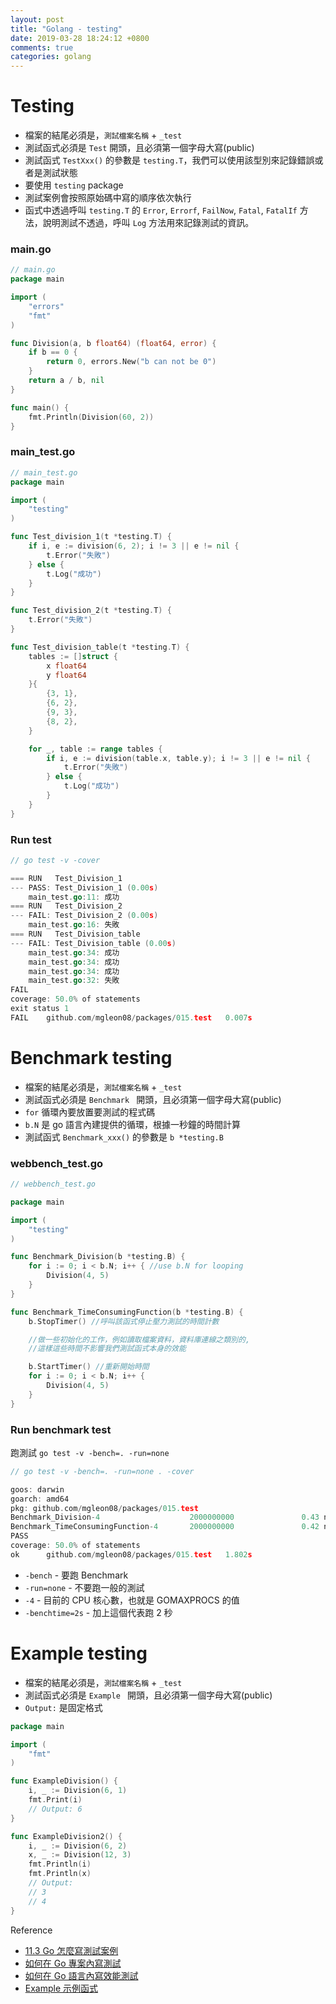 ```yaml
---
layout: post
title: "Golang - testing"
date: 2019-03-28 18:24:12 +0800
comments: true
categories: golang
---
```


<!-- more -->

# Testing

* 檔案的結尾必須是，`測試檔案名稱` + `_test`
* 測試函式必須是 `Test` 開頭，且必須第一個字母大寫(public)
* 測試函式 `TestXxx()` 的參數是 `testing.T`，我們可以使用該型別來記錄錯誤或者是測試狀態
* 要使用 `testing` package
* 測試案例會按照原始碼中寫的順序依次執行
* 函式中透過呼叫 `testing.T` 的 `Error`, `Errorf`, `FailNow`, `Fatal`, `FatalIf` 方法，說明測試不透過，呼叫 `Log` 方法用來記錄測試的資訊。

### main.go

```go
// main.go
package main

import (
	"errors"
	"fmt"
)

func Division(a, b float64) (float64, error) {
	if b == 0 {
		return 0, errors.New("b can not be 0")
	}
	return a / b, nil
}

func main() {
	fmt.Println(Division(60, 2))
}
```


### main_test.go

```go
// main_test.go
package main

import (
	"testing"
)

func Test_division_1(t *testing.T) {
	if i, e := division(6, 2); i != 3 || e != nil {
		t.Error("失敗")
	} else {
		t.Log("成功")
	}
}

func Test_division_2(t *testing.T) {
	t.Error("失敗")
}

func Test_division_table(t *testing.T) {
	tables := []struct {
		x float64
		y float64
	}{
		{3, 1},
		{6, 2},
		{9, 3},
		{8, 2},
	}

	for _, table := range tables {
		if i, e := division(table.x, table.y); i != 3 || e != nil {
			t.Error("失敗")
		} else {
			t.Log("成功")
		}
	}
}
```

### Run test

```go
// go test -v -cover

=== RUN   Test_Division_1
--- PASS: Test_Division_1 (0.00s)
    main_test.go:11: 成功
=== RUN   Test_Division_2
--- FAIL: Test_Division_2 (0.00s)
    main_test.go:16: 失敗
=== RUN   Test_Division_table
--- FAIL: Test_Division_table (0.00s)
    main_test.go:34: 成功
    main_test.go:34: 成功
    main_test.go:34: 成功
    main_test.go:32: 失敗
FAIL
coverage: 50.0% of statements
exit status 1
FAIL    github.com/mgleon08/packages/015.test   0.007s
```

# Benchmark testing

* 檔案的結尾必須是，`測試檔案名稱` + `_test`
* 測試函式必須是 `Benchmark ` 開頭，且必須第一個字母大寫(public)
* `for` 循環內要放置要測試的程式碼
* `b.N` 是 go 語言內建提供的循環，根據一秒鐘的時間計算
* 測試函式 `Benchmark_xxx()` 的參數是 `b *testing.B`

### webbench_test.go

```go
// webbench_test.go

package main

import (
	"testing"
)

func Benchmark_Division(b *testing.B) {
	for i := 0; i < b.N; i++ { //use b.N for looping
		Division(4, 5)
	}
}

func Benchmark_TimeConsumingFunction(b *testing.B) {
	b.StopTimer() //呼叫該函式停止壓力測試的時間計數

	//做一些初始化的工作，例如讀取檔案資料，資料庫連線之類別的,
	//這樣這些時間不影響我們測試函式本身的效能

	b.StartTimer() //重新開始時間
	for i := 0; i < b.N; i++ {
		Division(4, 5)
	}
}
```

### Run benchmark test

跑測試 `go test -v -bench=. -run=none`

```go
// go test -v -bench=. -run=none . -cover 

goos: darwin
goarch: amd64
pkg: github.com/mgleon08/packages/015.test
Benchmark_Division-4                    2000000000               0.43 ns/op
Benchmark_TimeConsumingFunction-4       2000000000               0.42 ns/op
PASS
coverage: 50.0% of statements
ok      github.com/mgleon08/packages/015.test   1.802s
```

* `-bench` - 要跑 Benchmark
* `-run=none` - 不要跑一般的測試
* `-4` - 目前的 CPU 核心數，也就是 GOMAXPROCS 的值
*  `-benchtime=2s` - 加上這個代表跑 2 秒


# Example testing

* 檔案的結尾必須是，`測試檔案名稱` + `_test`
* 測試函式必須是 `Example ` 開頭，且必須第一個字母大寫(public)
* `Output:` 是固定格式

```go
package main

import (
	"fmt"
)

func ExampleDivision() {
	i, _ := Division(6, 1)
	fmt.Print(i)
	// Output: 6
}

func ExampleDivision2() {
	i, _ := Division(6, 2)
	x, _ := Division(12, 3)
	fmt.Println(i)
	fmt.Println(x)
	// Output:
	// 3
	// 4
}
```

Reference

* [11.3 Go 怎麼寫測試案例](https://github.com/astaxie/build-web-application-with-golang/blob/master/zh-tw/11.3.md)
* [如何在 Go 專案內寫測試](https://blog.wu-boy.com/2018/05/how-to-write-testing-in-golang/)
* [如何在 Go 語言內寫效能測試](https://blog.wu-boy.com/2018/06/how-to-write-benchmark-in-go/)
* [Example 示例函式](https://ithelp.ithome.com.tw/articles/10206088)
